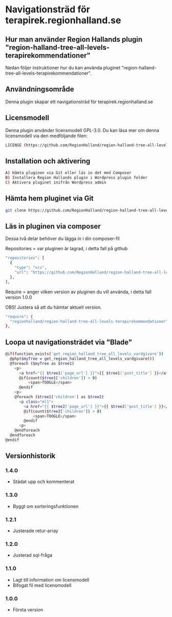 # Navigationsträd för terapirek.regionhalland.se

## Hur man använder Region Hallands plugin "region-halland-tree-all-levels-terapirekommendationer"

Nedan följer instruktioner hur du kan använda pluginet "region-halland-tree-all-levels-terapirekommendationer".


## Användningsområde

Denna plugin skapar ett navigationsträd för terapirek.regionhalland.se


## Licensmodell

Denna plugin använder licensmodell GPL-3.0. Du kan läsa mer om denna licensmodell via den medföljande filen:
```sh
LICENSE (https://github.com/RegionHalland/region-halland-tree-all-levels-terapirekommendationer/blob/master/LICENSE)
```


## Installation och aktivering

```sh
A) Hämta pluginen via Git eller läs in det med Composer
B) Installera Region Hallands plugin i Wordpress plugin folder
C) Aktivera pluginet inifrån Wordpress admin
```


## Hämta hem pluginet via Git

```sh
git clone https://github.com/RegionHalland/region-halland-tree-all-levels-terapirekommendationer.git
```


## Läs in pluginen via composer

Dessa två delar behöver du lägga in i din composer-fil

Repositories = var pluginen är lagrad, i detta fall på github

```sh
"repositories": [
  {
    "type": "vcs",
    "url": "https://github.com/RegionHalland/region-halland-tree-all-levels-terapirekommendationer.git"
  },
],
```
Require = anger vilken version av pluginen du vill använda, i detta fall version 1.0.0

OBS! Justera så att du hämtar aktuell version.

```sh
"require": {
  "regionhalland/region-halland-tree-all-levels-terapirekommendationer": "1.0.0"
},
```


## Loopa ut navigationsträdet via "Blade"

```sh
@if(function_exists('get_region_halland_tree_all_levels_vardgivare'))
  @php($myTree = get_region_halland_tree_all_levels_vardgivare())
  @foreach ($myTree as $tree1)
    <p>
      <a href="{{ $tree1['page_url'] }}">{{ $tree1['post_title'] }}</a>
      @if(count($tree1['children']) > 0)
          <span>TOOGLE</span>
      @endif
    <p>
    @foreach ($tree1['children'] as $tree2)
      <p class="ml1">
        <a href="{{ $tree2['page_url'] }}">{{ $tree2['post_title'] }}</a>
        @if(count($tree2['children']) > 0)
            <span>TOOGLE</span>
        @endif
      <p>
    @endforeach
  @endforeach
@endif
```


## Versionhistorik

### 1.4.0
- Städat upp och kommenterat

### 1.3.0
- Byggt om sorteringsfunktionen

### 1.2.1
- Justerade retur-array

### 1.2.0
- Justerad sql-fråga

### 1.1.0
- Lagt till information om licensmodell
- Bifogat fil med licensmodell

### 1.0.0
- Första version